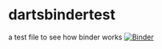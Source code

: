 # dartsbindertest
a test file to see how binder works
[![Binder](https://mybinder.org/badge_logo.svg)](https://mybinder.org/v2/gh/MartaLor/dartsbindertest/HEAD)
